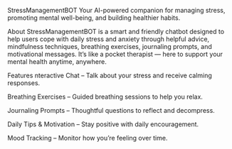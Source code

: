  StressManagementBOT
Your AI-powered companion for managing stress, promoting mental well-being, and building healthier habits.

About
StressManagementBOT is a smart and friendly chatbot designed to help users cope with daily stress and anxiety through helpful advice, mindfulness techniques, breathing exercises, journaling prompts, and motivational messages. It’s like a pocket therapist — here to support your mental health anytime, anywhere.

Features
nteractive Chat – Talk about your stress and receive calming responses.

Breathing Exercises – Guided breathing sessions to help you relax.

Journaling Prompts – Thoughtful questions to reflect and decompress.

Daily Tips & Motivation – Stay positive with daily encouragement.

Mood Tracking – Monitor how you’re feeling over time.

